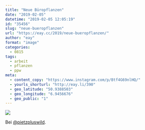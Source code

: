 ```yaml
---
title: "Neue Büropflanzen"
date: "2019-02-05"
datetime: "2019-02-05 12:05:19"
id: "35456"
slug: "neue-bueropflanzen"
url: "https://eay.cc/2019/neue-bueropflanzen/"
author: "eay"
format: "image"
categories:
  - 0815
tags:
  - arbeit
  - pflanzen
  - ppw
meta:
  - content_copy: "https://www.instagram.com/p/Btf4G69nlHQ/"
  - yourls_shorturl: "http://eay.li/390"
  - geo_latitude: "50.9388503"
  - geo_longitude: "6.9456676"
  - geo_public: "1"
---
```


![](https://eay.cc/uploads/2019/bueropflanze.jpeg)

Bei [@pietzpluswild](https://Twitter.com/pietzpluswild).

